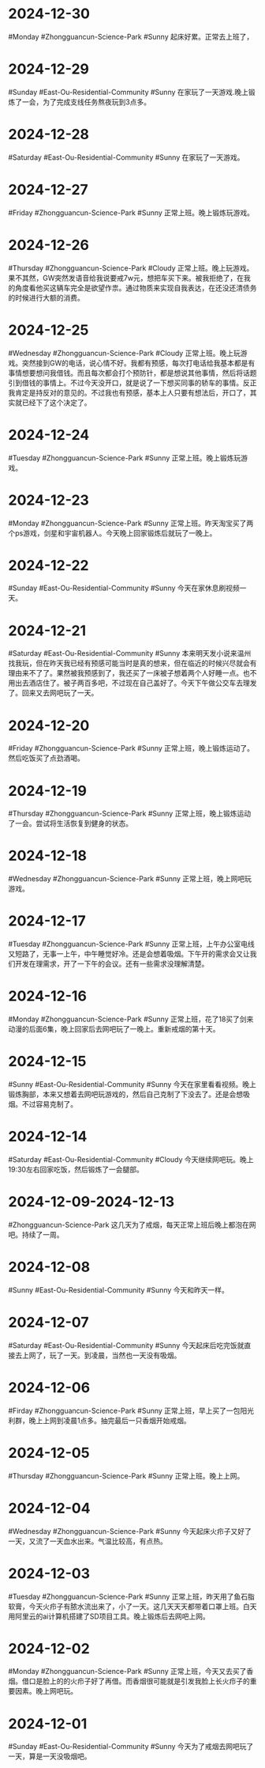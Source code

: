# 2024-12-30
#Monday #Zhongguancun-Science-Park  #Sunny 
起床好累。正常去上班了，

# 2024-12-29
#Sunday   #East-Ou-Residential-Community   #Sunny 
在家玩了一天游戏.晚上锻炼了一会，为了完成支线任务熬夜玩到3点多。

# 2024-12-28
#Saturday  #East-Ou-Residential-Community   #Sunny 
在家玩了一天游戏。

# 2024-12-27
#Friday  #Zhongguancun-Science-Park  #Sunny 
正常上班。晚上锻炼玩游戏。

# 2024-12-26
#Thursday  #Zhongguancun-Science-Park  #Cloudy 
正常上班。晚上玩游戏。果不其然，GW突然发语音给我说要戒7w元，想把车买下来。被我拒绝了，在我的角度看他买这辆车完全是欲望作祟。通过物质来实现自我表达，在还没还清债务的时候进行大额的消费。

# 2024-12-25
#Wednesday  #Zhongguancun-Science-Park  #Cloudy 
正常上班。晚上玩游戏。突然接到GW的电话，说心情不好。我都有预感，每次打电话给我基本都是有事情想要想问我借钱。而且每次都会打个预防针，都是想说其他事情，然后将话题引到借钱的事情上。不过今天没开口，就是说了一下想买同事的轿车的事情。反正我肯定是持反对的意见的。不过我也有预感，基本上人只要有想法后，开口了，其实就已经下了这个决定了。

# 2024-12-24
#Tuesday  #Zhongguancun-Science-Park  #Sunny 
正常上班。晚上锻炼玩游戏。

# 2024-12-23
#Monday #Zhongguancun-Science-Park  #Sunny 
正常上班。昨天淘宝买了两个ps游戏，剑星和宇宙机器人。今天晚上回家锻炼后就玩了一晚上。

# 2024-12-22
#Sunday   #East-Ou-Residential-Community   #Sunny 
今天在家休息刷视频一天。

# 2024-12-21
#Saturday  #East-Ou-Residential-Community   #Sunny 
本来明天发小说来温州找我玩，但在昨天我已经有预感可能当时是真的想来，但在临近的时候兴尽就会有理由来不了了。果然被我预感到了，我还买了一床被子想着两个人好睡一点。也不用出去酒店住了。被子两百多吧，不过现在自己盖好了。今天下午做公交车去理发了。回来又去网吧玩了一天。

# 2024-12-20
#Friday   #Zhongguancun-Science-Park  #Sunny 
正常上班，晚上锻炼运动了。然后吃饭买了点劲酒喝。

# 2024-12-19
#Thursday  #Zhongguancun-Science-Park  #Sunny 
正常上班，晚上锻炼运动了一会。尝试将生活恢复到健身的状态。

# 2024-12-18
#Wednesday  #Zhongguancun-Science-Park  #Sunny 
正常上班，晚上网吧玩游戏。

# 2024-12-17
#Tuesday #Zhongguancun-Science-Park  #Sunny 
正常上班，上午办公室电线又短路了，无事一上午，中午睡觉好冷。还是会想着吸烟。下午开的需求会又让我们开发在理需求，开了一下午的会议。还有一些需求没理解清楚。

# 2024-12-16
#Monday  #Zhongguancun-Science-Park  #Sunny 
正常上班，花了18买了剑来动漫的后面6集，晚上回家后去网吧玩了一晚上。重新戒烟的第十天。

# 2024-12-15
#Sunny  #East-Ou-Residential-Community   #Sunny 
今天在家里看看视频。晚上锻炼胸部，本来又想着去网吧玩游戏的，然后自己克制了下没去了。还是会想吸烟。不过容易克制了。

# 2024-12-14
#Saturday  #East-Ou-Residential-Community   #Cloudy 
今天继续网吧玩。晚上19:30左右回家吃饭，然后锻炼了一会腿部。

# 2024-12-09-2024-12-13
 #Zhongguancun-Science-Park 
这几天为了戒烟，每天正常上班后晚上都泡在网吧。持续了一周。

# 2024-12-08
#Sunny   #East-Ou-Residential-Community   #Sunny 
今天和昨天一样。

# 2024-12-07
#Saturday  #East-Ou-Residential-Community   #Sunny 
今天起床后吃完饭就直接去上网了，玩了一天。到凌晨，当然也一天没有吸烟。

# 2024-12-06
#Firday #Zhongguancun-Science-Park  #Sunny 
正常上班，早上买了一包阳光利群，晚上上网到凌晨1点多。抽完最后一只香烟开始戒烟。

# 2024-12-05
#Thursday  #Zhongguancun-Science-Park  #Sunny 
正常上班。晚上上网。

# 2024-12-04
#Wednesday #Zhongguancun-Science-Park  #Sunny 
今天起床火疖子又好了一天，又流了一天血水出来。气温比较高，有点热。

# 2024-12-03
#Tuesday  #Zhongguancun-Science-Park  #Sunny 
正常上班，昨天用了鱼石脂软膏，今天火疖子有脓水流出来了，小了一天。这几天天天都带着口罩上班。白天用阿里云的ai计算机搭建了SD项目工具。晚上锻炼后去网吧上网。

# 2024-12-02
#Monday  #Zhongguancun-Science-Park  #Sunny 
正常上班，今天又去买了香烟。借口是脸上的的火疖子好了再借。而香烟很可能就是引发我脸上长火疖子的重要因素。晚上网吧玩。

# 2024-12-01
#Sunday  #East-Ou-Residential-Community   #Sunny 
今天为了戒烟去网吧玩了一天，算是一天没吸烟吧。